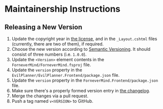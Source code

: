 Maintainership Instructions
===========================

Releasing a New Version
-----------------------

1. Update the copyright year in [the license][license], and in the `_Layout.cshtml` files (currently, there are two of them), if required.
2. Choose the new version according to [Semantic Versioning][semver]. It should consist of three numbers (i.e. `1.0.0`).
3. Update the `<Version>` element contents in the `ForneverMind/ForneverMind.fsproj` file.
4. Update the `version` property in the `EvilPlanner/EvilPlanner.Frontend/package.json` file.
5. Update the `version` property in the `ForneverMind.Frontend/package.json` file.
6. Make sure there's a properly formed version entry in [the changelog][changelog].
7. Merge the changes via a pull request.
8. Push a tag named `v<VERSION>` to GitHub.

[changelog]: ./CHANGELOG.md
[license]: ./LICENSE.md
[semver]: https://semver.org/spec/v2.0.0.html
